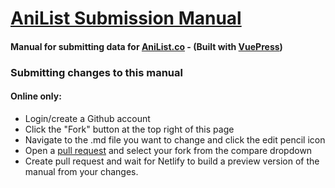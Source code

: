 # [AniList Submission Manual](https://submission-manual.anilist.co/)
#### Manual for submitting data for [AniList.co](https://anilist.co/) - (Built with [VuePress](https://vuepress.vuejs.org/guide/))


### Submitting changes to this manual
#### Online only: 
- Login/create a Github account
- Click the "Fork" button at the top right of this page
- Navigate to the .md file you want to change and click the edit pencil icon
- Open a [pull request](https://github.com/AniList/Submission-Docs/compare) and select your fork from the compare dropdown
- Create pull request and wait for Netlify to build a preview version of the manual from your changes.
